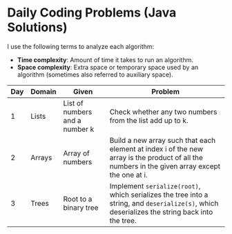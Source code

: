 # Daily Coding Problems (Java Solutions)

I use the following terms to analyze each algorithm:

* **Time complexity**: Amount of time it takes to run an algorithm.
* **Space complexity**: Extra space or temporary space used by an algorithm (sometimes also referred to auxiliary space).

| Day | Domain | Given | Problem |
|-----|--------|-------|---------|
| 1   | Lists | List of numbers and a number k | Check whether any two numbers from the list add up to k. |
| 2   | Arrays | Array of numbers | Build a new array such that each element at index i of the new array is the product of all the numbers in the given array except the one at i. |
| 3   | Trees | Root to a binary tree | Implement `serialize(root)`, which serializes the tree into a string, and `deserialize(s)`, which deserializes the string back into the tree. |
